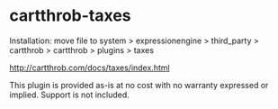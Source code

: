 cartthrob-taxes
=========================================================

Installation: move file to system > expressionengine > third_party > cartthrob > cartthrob > plugins > taxes

http://cartthrob.com/docs/taxes/index.html

This plugin is provided as-is at no cost with no warranty expressed or implied. Support is not included. 